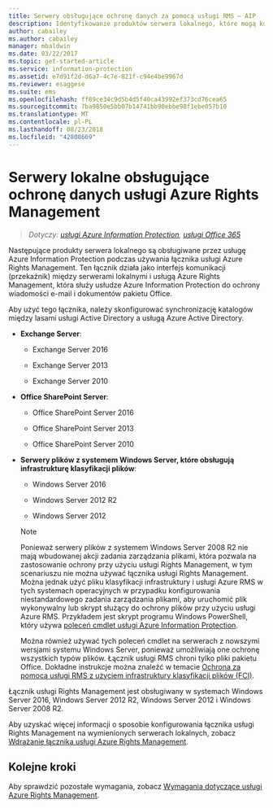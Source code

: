 ```yaml
---
title: Serwery obsługujące ochronę danych za pomocą usługi RMS — AIP
description: Identyfikowanie produktów serwera lokalnego, które mogą korzystać z usługi Azure Rights Management w ramach usługi Azure Information Protection przy użyciu łącznika usługi Rights Management.
author: cabailey
ms.author: cabailey
manager: mbaldwin
ms.date: 03/22/2017
ms.topic: get-started-article
ms.service: information-protection
ms.assetid: e7d91f2d-d6a7-4c7e-821f-c94e4be9967d
ms.reviewer: esaggese
ms.suite: ems
ms.openlocfilehash: ff89ce34c9d5b4d5f40ca43992ef373cd76cea65
ms.sourcegitcommit: 7ba9850e5bb07b14741bb90ebbe98f1ebe057b10
ms.translationtype: MT
ms.contentlocale: pl-PL
ms.lasthandoff: 08/23/2018
ms.locfileid: "42808669"
---
```

# <a name="on-premises-servers-that-support-azure-rights-management-data-protection"></a>Serwery lokalne obsługujące ochronę danych usługi Azure Rights Management

>*Dotyczy: [usługi Azure Information Protection](https://azure.microsoft.com/pricing/details/information-protection), [usługi Office 365](http://download.microsoft.com/download/E/C/F/ECF42E71-4EC0-48FF-AA00-577AC14D5B5C/Azure_Information_Protection_licensing_datasheet_EN-US.pdf)*

Następujące produkty serwera lokalnego są obsługiwane przez usługę Azure Information Protection podczas używania łącznika usługi Azure Rights Management. Ten łącznik działa jako interfejs komunikacji (przekaźnik) między serwerami lokalnymi i usługą Azure Rights Management, która służy usłudze Azure Information Protection do ochrony wiadomości e-mail i dokumentów pakietu Office. 

Aby użyć tego łącznika, należy skonfigurować synchronizację katalogów między lasami usługi Active Directory a usługą Azure Active Directory.

-   **Exchange Server**:

    -   Exchange Server 2016

    -   Exchange Server 2013

    -   Exchange Server 2010

-   **Office SharePoint Server**:

    -   Office SharePoint Server 2016

    -   Office SharePoint Server 2013

    -   Office SharePoint Server 2010

-   **Serwery plików z systemem Windows Server, które obsługują infrastrukturę klasyfikacji plików**:

    -   Windows Server 2016

    -   Windows Server 2012 R2

    -   Windows Server 2012

    > [!NOTE]
    > Ponieważ serwery plików z systemem Windows Server 2008 R2 nie mają wbudowanej akcji zadania zarządzania plikami, która pozwala na zastosowanie ochrony przy użyciu usługi Rights Management, w tym scenariuszu nie można używać łącznika usługi Rights Management. Można jednak użyć pliku klasyfikacji infrastruktury i usługi Azure RMS w tych systemach operacyjnych w przypadku konfigurowania niestandardowego zadania zarządzania plikami, aby uruchomić plik wykonywalny lub skrypt służący do ochrony plików przy użyciu usługi Azure RMS. Przykładem jest skrypt programu Windows PowerShell, który używa [poleceń cmdlet usługi Azure Information Protection](/powershell/azureinformationprotection/vlatest/aip).
    > 
    > Można również używać tych poleceń cmdlet na serwerach z nowszymi wersjami systemu Windows Server, ponieważ umożliwiają one ochronę wszystkich typów plików. Łącznik usługi RMS chroni tylko pliki pakietu Office. Dokładne instrukcje można znaleźć w temacie [Ochrona za pomocą usługi RMS z użyciem infrastruktury klasyfikacji plików (FCI)](./rms-client/configure-fci.md).

Łącznik usługi Rights Management jest obsługiwany w systemach Windows Server 2016, Windows Server 2012 R2, Windows Server 2012 i Windows Server 2008 R2.

Aby uzyskać więcej informacji o sposobie konfigurowania łącznika usługi Rights Management na wymienionych serwerach lokalnych, zobacz [Wdrażanie łącznika usługi Azure Rights Management](deploy-rms-connector.md).

## <a name="next-steps"></a>Kolejne kroki
Aby sprawdzić pozostałe wymagania, zobacz [Wymagania dotyczące usługi Azure Rights Management](requirements.md).

